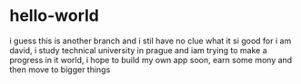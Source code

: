 # hello-world
i guess this is another branch and i stil have no clue what it si good for
i am david, i study technical university in prague and iam trying to make a progress in it world, i hope to build my own app soon, earn some mony and then move to bigger things
